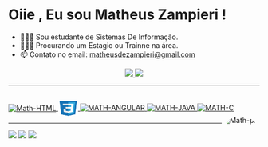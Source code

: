 <h1> Oiie , Eu sou Matheus Zampieri ! </h1> 

- 👨🏼‍🎓 Sou estudante de Sistemas De Informação.
- 👨🏼‍💻 Procurando um Estagio ou Trainne na área.
- 📫 Contato no email: matheusdezampieri@gmail.com

<div align="center">
  <a href="https://github.com/Ohmathh">
  <img height="180em" src="https://github-readme-stats.vercel.app/api?username=Ohmathh&show_icons=true&theme=dracula&include_all_commits=true&count_private=true"/>
  <img height="180em" src="https://github-readme-stats.vercel.app/api/top-langs/?username=Ohmathh&layout=compact&langs_count=7&theme=dracula"/>
</div> 
  
                                          
  ---------------------------------------------------------------------------------------------------------------------------------------------------------------------
  
 <div style="display: inline_block"><br>
   
  <img align="center" alt="Math-HTML" height="30" width="40" src="https://cdn.jsdelivr.net/gh/devicons/devicon/icons/html5/html5-original.svg"> 
  <img align="center" alt="Math-CSS" height="30" width="40" src="https://raw.githubusercontent.com/devicons/devicon/master/icons/css3/css3-original.svg">
  <img alingn "center" alt="MATH-ANGULAR" height="30" width="40" src="https://cdn.jsdelivr.net/gh/devicons/devicon/icons/angularjs/angularjs-original.svg" >
  <img alingn "center" alt="MATH-JAVA" height="30" width="40" src="https://cdn.jsdelivr.net/gh/devicons/devicon/icons/java/java-original.svg">
  <img alingn "center" alt="MATH-C" height="30" width="40" src="https://cdn.jsdelivr.net/gh/devicons/devicon/icons/c/c-original.svg" />
  <img align="right" alt="Math-pic" height="150" style="border-radius:50px;" src="https://i.pinimg.com/564x/a6/c6/71/a6c671ab8318dd28ce50136e3a0449ec.jpg">
   
   
</div>
  
  ---------------------------------------------------------------------------------------------------------------------------------------------------------------------
  
 <div> 
  <a href="https://www.instagram.com/ohh_math/" target="_blank"><img src="https://img.shields.io/badge/-Instagram-%23E4405F?style=for-the-badge&logo=instagram&logoColor=white" target="_blank"></a>
 <a href="https://discord.com/channels/@me" target="_blank"><img src="https://img.shields.io/badge/Discord-7289DA?style=for-the-badge&logo=discord&logoColor=white" target="_blank"></a> 
  <a href="https://www.linkedin.com/in/matheus-souza-67981b218/" target="_blank"><img src="https://img.shields.io/badge/-LinkedIn-%230077B5?style=for-the-badge&logo=linkedin&logoColor=white" target="_blank"></a> 
  </div>
